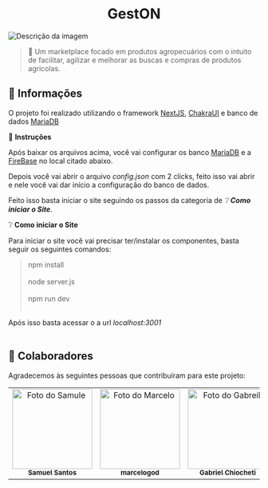 <h1 align="center">GestON</h1>

<img src="./src/Assets/gif.gif" alt="Descrição da imagem">

> 🔎 Um marketplace focado em produtos agropecuários com o intuito de facilitar, agilizar e melhorar as buscas e compras de produtos agricolas.

## :page_facing_up: Informações

O projeto foi realizado utilizando o framework [NextJS](https://nextjs.org/), [ChakraUI](https://chakra-ui.com/) e banco de dados [MariaDB](https://mariadb.org/) 


💠 **Instruções**


Após baixar os arquivos acima, você vai configurar os banco [MariaDB](https://mariadb.org/) e a [FireBase](https://firebase.google.com/?hl=pt-br) no local citado abaixo.

Depois você vai abrir o arquivo <em>config.json</em> com 2 clicks, feito isso vai abrir e nele você vai dar início a configuração do banco de dados.

Feito isso basta iniciar o site seguindo os passos da categoria de <em>❔ **Como iniciar o Site**</em>.

❔ **Como iniciar o Site**

 Para iniciar o site você vai precisar ter/instalar os componentes, basta seguir os seguintes comandos:

> npm install <br/><br/>
> node server.js <br/><br/>
> npm run dev <br/><br/>

 Após isso basta acessar o a url <em>localhost:3001</em><br/><br/>

## 🤝 Colaboradores

Agradecemos às seguintes pessoas que contribuíram para este projeto:

<table>
  <tr>
    <td align="center"> 
      <a href="#">
        <img src="https://avatars.githubusercontent.com/u/106785272?v=4" width="160px;" alt="Foto do Samule"/><br>
        <sub>
          <b>Samuel Santos</b>
        </sub>
      </a>
    </td>
    <td align="center"> 
      <a href="#">
        <img src="https://avatars.githubusercontent.com/u/73672727?v=4" width="160px;" alt="Foto do Marcelo"/><br>
        <sub>
          <b>marcelogod</b>
        </sub>
      </a>
    </td>
    <td align="center"> 
      <a href="#">
        <img src="https://avatars.githubusercontent.com/u/73504715?v=4" width="160px;" alt="Foto do Gabreil"/><br>
        <sub>
          <b>Gabriel Chiocheti</b>
        </sub>
      </a>
    </td>
  </tr>
</table>
